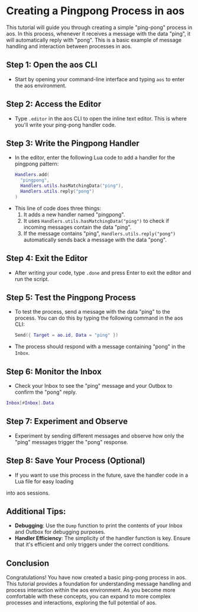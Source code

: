 # Creating a Pingpong Process in aos

This tutorial will guide you through creating a simple "ping-pong" process in aos. In this process, whenever it receives a message with the data "ping", it will automatically reply with "pong". This is a basic example of message handling and interaction between processes in aos.

## Step 1: Open the aos CLI

- Start by opening your command-line interface and typing `aos` to enter the aos environment.

## Step 2: Access the Editor

- Type `.editor` in the aos CLI to open the inline text editor. This is where you'll write your ping-pong handler code.

## Step 3: Write the Pingpong Handler

- In the editor, enter the following Lua code to add a handler for the pingpong pattern:
  ```lua
  Handlers.add(
    "pingpong",
    Handlers.utils.hasMatchingData("ping"),
    Handlers.utils.reply("pong")
  )
  ```
- This line of code does three things:
  1. It adds a new handler named "pingpong".
  2. It uses `Handlers.utils.hasMatchingData("ping")` to check if incoming messages contain the data "ping".
  3. If the message contains "ping", `Handlers.utils.reply("pong")` automatically sends back a message with the data "pong".

## Step 4: Exit the Editor

- After writing your code, type `.done` and press Enter to exit the editor and run the script.

## Step 5: Test the Pingpong Process

- To test the process, send a message with the data "ping" to the process. You can do this by typing the following command in the aos CLI:
  ```lua
  Send({ Target = ao.id, Data = "ping" })
  ```
- The process should respond with a message containing "pong" in the `Inbox`.

## Step 6: Monitor the Inbox

- Check your Inbox to see the "ping" message and your Outbox to confirm the "pong" reply.

```lua
Inbox[#Inbox].Data
```

## Step 7: Experiment and Observe

- Experiment by sending different messages and observe how only the "ping" messages trigger the "pong" response.

## Step 8: Save Your Process (Optional)

- If you want to use this process in the future, save the handler code in a Lua file for easy loading

into aos sessions.

## Additional Tips:

- **Debugging**: Use the `Dump` function to print the contents of your Inbox and Outbox for debugging purposes.
- **Handler Efficiency**: The simplicity of the handler function is key. Ensure that it's efficient and only triggers under the correct conditions.

## Conclusion

Congratulations! You have now created a basic ping-pong process in aos. This tutorial provides a foundation for understanding message handling and process interaction within the aos environment. As you become more comfortable with these concepts, you can expand to more complex processes and interactions, exploring the full potential of aos.
